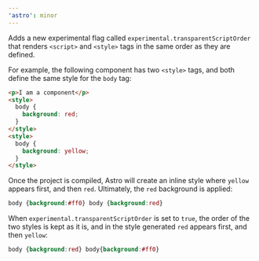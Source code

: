 ```yaml
---
'astro': minor
---
```


Adds a new experimental flag called `experimental.transparentScriptOrder` that renders `<script>` and `<style>` tags in the same order as they are defined.

For example, the following component has two `<style>` tags, and both define the same style for the `body` tag:

```html
<p>I am a component</p>
<style>
  body {
    background: red;
  }
</style>
<style>
  body {
    background: yellow;
  }
</style>
```

Once the project is compiled, Astro will create an inline style where `yellow` appears first, and then `red`. Ultimately, the `red` background is applied:

```css
body {background:#ff0} body {background:red}
```

When `experimental.transparentScriptOrder` is set to `true`, the order of the two styles is kept as it is, and in the style generated `red` appears first, and then `yellow`:

```css
body {background:red} body{background:#ff0}
```


